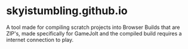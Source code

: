 # skyistumbling.github.io
A tool made for compiling scratch projects into Browser Builds that are ZIP's, made specifically for GameJolt and the compiled build requires a internet connection to play.

